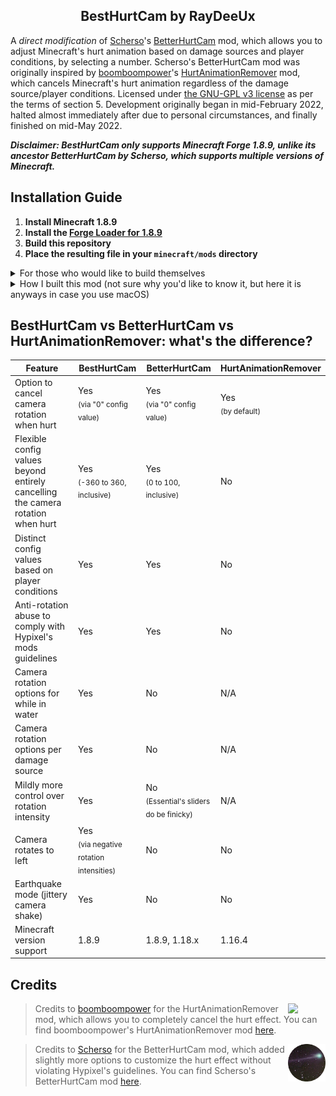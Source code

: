 <h2 align="center">
  BestHurtCam by RayDeeUx
</h2>

  A <i>direct modification</i> of [Scherso](https://github.com/Scherso)'s [BetterHurtCam](https://github.com/Scherso/BetterHurtCam) mod, which allows you to adjust Minecraft's hurt animation based on damage sources and player conditions, by selecting a number. Scherso's BetterHurtCam mod was originally inspired by [boomboompower](https://github.com/boomboompower)'s [HurtAnimationRemover](https://github.com/boomboompower/HurtAnimationRemover) mod, which cancels Minecraft's hurt animation regardless of the damage source/player conditions. Licensed under [the GNU-GPL v3 license](https://www.gnu.org/licenses/gpl-3.0.txt) as per the terms of section 5. Development originally began in mid-February 2022, halted almost immediately after due to personal circumstances, and finally finished on mid-May 2022.

  <b><i>Disclaimer: BestHurtCam only supports Minecraft Forge 1.8.9, unlike its ancestor BetterHurtCam by Scherso, which supports multiple versions of Minecraft.</i></b>

## Installation Guide

1. **Install Minecraft 1.8.9**
2. **Install the [Forge Loader for 1.8.9][forge]**
3. **Build this repository**
4. **Place the resulting file in your `minecraft/mods` directory**

<details>
  <summary>For those who would like to build themselves</summary>
  
  ## Build with [Gradle][gradle] using [Arch Loom][archloom]

  <a href="https://www.gradle.org">
      <img align="right" height="40" 
           src="https://iconape.com/wp-content/files/vf/348927/png/gradle-logo.png">  
  </a>

  - Make sure [Java 17][jdk] is installed on your computer

  1. Git clone the project: `git clone https://github.com/Scherso/ForgeTemplate/`
  2. Run:
  - Unix in Terminal:
     
  Note: If you plan to only build once add the `—no-daemon` flag to the build. 
  ```bash
  cd ForgeTemplate ; chmod 755 ./gradlew && ./gradlew --refresh-dependencies build
  ```
  - Windows in Powershell: 
     
  ```powershell
  cd ForgeTemplate ; .\gradlew.bat --refresh-dependencies build 
  ```
     
  3. Check the directory `ForgeTemplate/build/libs` or Windows; `ForgeTemplate\build\libs`

  ## For [IntelliJ][intelliJ]

  <a href="https://www.jetbrains.com/idea/">
      <img align="right" height="40" 
           src="https://resources.jetbrains.com/storage/products/company/brand/logos/IntelliJ_IDEA_icon.svg">  
  </a>

  ### IDE Setup

  1. Open the project from `File > Open...` Select ForgeTemplate from it’s given file location. 
  2. Let the IDE collect dependencies and index the code. (this may take a couple seconds)
  3. Go to `File > Project Structure... > SDKs` and make sure an SDK for Java 17 is installed and selected, if not download it [here][jdk]

  ### Build

  Test if the environment is set up correctly setup by clicking the refresh button in IntelliJ’s Gradle tab, if it has indexed properly with no errors do the following:
  1. Go to `ForgeTemplate > Tasks > loom > genSources` in the Gradle tab and run `genSources`
  2. To build the mod as a jar run `ForgeTemplate > Tasks > build > build`. Gradle will create a new directory called `build`. 
  3. Once this process is done, the .jar file will be located in `build/libs` You can see this in your file tree.

  [gradle]: https://www.gradle.org
  [archloom]: https://github.com/Sk1erLLC/architectury-loom
  [intelliJ]: https://www.jetbrains.com/idea/
  [jdk]: https://www.azul.com/downloads/?version=java-17-lts&package=jdk
  
</details>
<details>
  <summary>How I built this mod (not sure why you'd like to know it, but here it is anyways in case you use macOS)</summary>
  
  ## Building it the way RayDeeUx did
  
  - Make sure the [Java 8 JDK][jdk8] is installed on your (macOS) computer, as well as [macOS Homebrew][hmbrw].
  - Additionally, make sure your macOS Terminal is set to running on the `bash` shell and not the `zsh` shell.

  1. Open the macOS Terminal, `brew install git` or `brew upgrade git` if necessary.
  2. ```bash git clone https://github.com/RayDeeUx/BestHurtCam/ && cd BestHurtCam/ && chmod 755 ./gradlew && ./gradlew build```
  3. Check `BestHurtCam/build/libs` for the resulting `.jar` file.

  [jdk8]: https://www.oracle.com/java/technologies/javase/javase8-archive-downloads.html
  [hmbrw]: https://brew.sh/
</details>

## BestHurtCam vs BetterHurtCam vs HurtAnimationRemover: what's the difference?

| Feature | BestHurtCam  | BetterHurtCam | HurtAnimationRemover |
| -------- | -------- | ------------------- | ------------------- |
| Option to cancel camera rotation when hurt | Yes<br><sub>(via "0" config value)</sub> | Yes<br><sub>(via "0" config value)</sub> | Yes<br><sub>(by default)</sub> |
| Flexible config values beyond entirely cancelling the camera rotation when hurt | Yes<br><sub>(-360 to 360, inclusive)</sub> | Yes<br><sub>(0 to 100, inclusive)</sub> | No |
| Distinct config values based on player conditions | Yes | Yes | No |
| Anti-rotation abuse to comply with Hypixel's mods guidelines | Yes | Yes | No |
| Camera rotation options for while in water | Yes | No | N/A |
| Camera rotation options per damage source | Yes | No | N/A |
| Mildly more control over rotation intensity | Yes | No<br><sub>(Essential's sliders do be finicky)</sub> | N/A |
| Camera rotates to left | Yes<br><sub>(via negative rotation intensities)</sub> | No | No |
| Earthquake mode (jittery camera shake) | Yes | No | No |
| Minecraft version support | 1.8.9 | 1.8.9, 1.18.x | 1.16.4 |


## Credits

<a href="https://github.com/boomboompower">
  <img align="right" width="60"
       src="https://user-images.githubusercontent.com/90007553/163434382-5f0afaed-6f6c-4c4f-93f4-196fea2bb6aa.png"
  />
</a>

  > Credits to [boomboompower](https://github.com/boomboompower) for the HurtAnimationRemover mod, which allows you to completely cancel the hurt effect.
  > You can find boomboompower's HurtAnimationRemover mod [here](https://github.com/boomboompower/HurtAnimationRemover).

<a href="https://github.com/Scherso">
  <img align="right" width="60"
       src="https://raw.githubusercontent.com/Scherso/Scherso/main/assets/Scherso.png"
  />
</a>
  
  > Credits to [Scherso](https://github.com/Scherso) for the BetterHurtCam mod, which added slightly more options to customize the hurt effect without violating Hypixel's guidelines.
  > You can find Scherso's BetterHurtCam mod [here](https://github.com/Scherso/BetterHurtCam).
  

[forge]: https://files.minecraftforge.net/net/minecraftforge/forge/index_1.8.9.html
